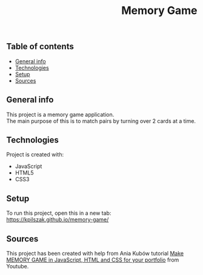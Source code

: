 <h1 align="right">Memory Game</h1><br>

## Table of contents
* [General info](#general-info)
* [Technologies](#technologies)
* [Setup](#setup)
* [Sources](#sources)

## General info
This project is a memory game application.  
The main purpose of this is to match pairs by turning over 2 cards at a time.    
	
## Technologies
Project is created with:
* JavaScript
* HTML5
* CSS3  

## Setup
To run this project, open this in a new tab: <a href="https://kpilszak.github.io/memory-game/">https://kpilszak.github.io/memory-game/</a>

## Sources
This project has been created with help from Ania Kubów tutorial <a href="https://www.youtube.com/watch?v=tjyDOHzKN0w">Make MEMORY GAME in JavaScript, HTML and CSS for your portfolio</a> from Youtube.
